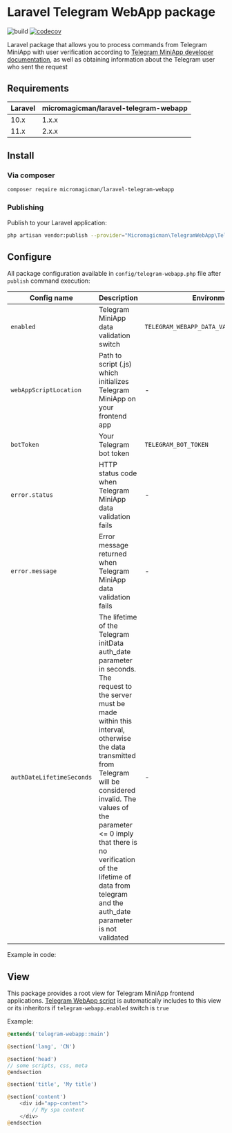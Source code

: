 # Laravel Telegram WebApp package

![build](https://github.com/micromagicman/laravel-telegram-webapp/actions/workflows/laravel-telegram-webapp-ci.yml/badge.svg)
[![codecov](https://codecov.io/github/micromagicman/laravel-telegram-webapp/graph/badge.svg?token=ZSVF7MGB38)](https://codecov.io/github/micromagicman/laravel-telegram-webapp)

Laravel package that allows you to process commands from Telegram MiniApp with user verification according to
[Telegram MiniApp developer documentation](https://core.telegram.org/bots/webapps), as well as obtaining information
about the Telegram user who sent the request

## Requirements

| Laravel | micromagicman/laravel-telegram-webapp |
|---------|---------------------------------------|
| 10.x    | 1.x.x                                 |
| 11.x    | 2.x.x                                 |

## Install

### Via composer

```bash
composer require micromagicman/laravel-telegram-webapp
```

### Publishing

Publish to your Laravel application:

```bash
php artisan vendor:publish --provider="Micromagicman\TelegramWebApp\TelegramWebAppServiceProvider"
```

## Configure

All package configuration available in `config/telegram-webapp.php` file after `publish` command execution:

| Config name               | Description                                                                                                                                                                                                                                                                                                                                                         | Environment                               | Default value                                 |
|---------------------------|---------------------------------------------------------------------------------------------------------------------------------------------------------------------------------------------------------------------------------------------------------------------------------------------------------------------------------------------------------------------|-------------------------------------------|-----------------------------------------------|
| `enabled`                 | Telegram MiniApp data validation switch                                                                                                                                                                                                                                                                                                                             | `TELEGRAM_WEBAPP_DATA_VALIDATION_ENABLED` | `true`                                        |
| `webAppScriptLocation`    | Path to script (.js) which initializes Telegram MiniApp on your frontend app                                                                                                                                                                                                                                                                                        | -                                         | `https://telegram.org/js/telegram-web-app.js` |
| `botToken`                | Your Telegram bot token                                                                                                                                                                                                                                                                                                                                             | `TELEGRAM_BOT_TOKEN`                      | -                                             |
| `error.status`            | HTTP status code when Telegram MiniApp data validation fails                                                                                                                                                                                                                                                                                                        | -                                         | 403 (Forbidden)                               |
| `error.message`           | Error message returned when Telegram MiniApp data validation fails                                                                                                                                                                                                                                                                                                  | -                                         | 403 (Forbidden)                               |
| `authDateLifetimeSeconds` | The lifetime of the Telegram initData auth_date parameter in seconds. The request to the server must be made within this interval, otherwise the data transmitted from Telegram will be considered invalid. The values of the parameter <= 0 imply that there is no verification of the lifetime of data from telegram and the auth_date parameter is not validated | -                                         | 0                                             |

Example in code:

## View

This package provides a root view for Telegram MiniApp frontend applications.
[Telegram WebApp script](https://telegram.org/js/telegram-web-app.js) is automatically includes to this view or its
inheritors if `telegram-webapp.enabled` switch is `true`

Example:

```php
@extends('telegram-webapp::main')

@section('lang', 'CN')

@section('head')
// some scripts, css, meta
@endsection

@section('title', 'My title')

@section('content')
    <div id="app-content">
        // My spa content
    </div>
@endsection
```